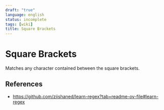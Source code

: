 ```yaml
---
draft: "true"
language: english
status: incomplete
tags: [wiki]
title: Square Brackets
---
```


# Square Brackets

Matches any character contained between the square brackets.

## References

- https://github.com/ziishaned/learn-regex?tab=readme-ov-file#learn-regex
